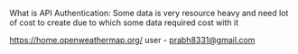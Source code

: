 What is API Authentication:
Some data is very resource heavy and need lot of cost to create due to which some data required cost with it

https://home.openweathermap.org/ 
user - prabh8331@gmail.com




